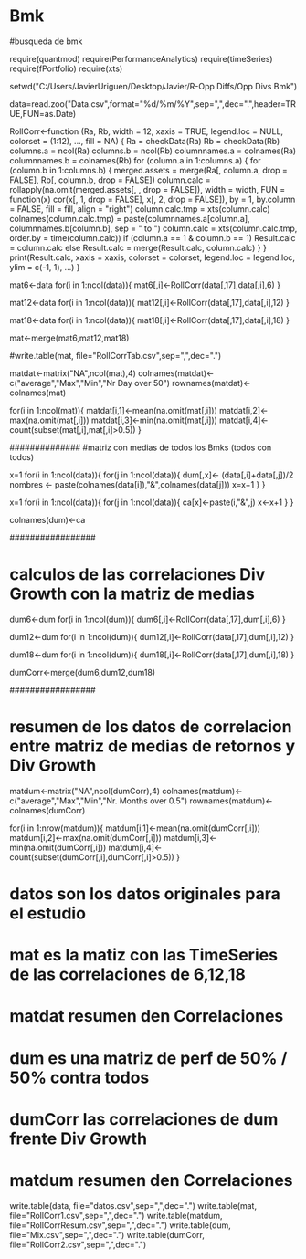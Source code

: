 # Bmk
#busqueda de bmk


require(quantmod)
require(PerformanceAnalytics)
require(timeSeries)
require(fPortfolio)
require(xts)

setwd("C:/Users/JavierUriguen/Desktop/Javier/R-Opp Diffs/Opp Divs Bmk")

data=read.zoo("Data.csv",format="%d/%m/%Y",sep=",",dec=".",header=TRUE,FUN=as.Date)






RollCorr<-function (Ra, Rb, width = 12, xaxis = TRUE, legend.loc = NULL, 
    colorset = (1:12), ..., fill = NA) 
{
    Ra = checkData(Ra)
    Rb = checkData(Rb)
    columns.a = ncol(Ra)
    columns.b = ncol(Rb)
    columnnames.a = colnames(Ra)
    columnnames.b = colnames(Rb)
    for (column.a in 1:columns.a) {
        for (column.b in 1:columns.b) {
            merged.assets = merge(Ra[, column.a, drop = FALSE], 
                Rb[, column.b, drop = FALSE])
            column.calc = rollapply(na.omit(merged.assets[, , 
                drop = FALSE]), width = width, FUN = function(x) cor(x[, 
                1, drop = FALSE], x[, 2, drop = FALSE]), by = 1, 
                by.column = FALSE, fill = fill, align = "right")
            column.calc.tmp = xts(column.calc)
            colnames(column.calc.tmp) = paste(columnnames.a[column.a], 
                columnnames.b[column.b], sep = " to ")
            column.calc = xts(column.calc.tmp, order.by = time(column.calc))
            if (column.a == 1 & column.b == 1) 
                Result.calc = column.calc
            else Result.calc = merge(Result.calc, column.calc)
        }
    }
    print(Result.calc, xaxis = xaxis, colorset = colorset, 
        legend.loc = legend.loc, ylim = c(-1, 1), ...)
}



mat6<-data
for(i in 1:ncol(data)){
	mat6[,i]<-RollCorr(data[,17],data[,i],6)
}


mat12<-data
for(i in 1:ncol(data)){
	mat12[,i]<-RollCorr(data[,17],data[,i],12)
}


mat18<-data
for(i in 1:ncol(data)){
	mat18[,i]<-RollCorr(data[,17],data[,i],18)
}


mat<-merge(mat6,mat12,mat18)


#write.table(mat, file="RollCorrTab.csv",sep=",",dec=".")




matdat<-matrix("NA",ncol(mat),4)
colnames(matdat)<-c("average","Max","Min","Nr Day over 50")
rownames(matdat)<-colnames(mat)

for(i in 1:ncol(mat)){
	matdat[i,1]<-mean(na.omit(mat[,i]))
	matdat[i,2]<-max(na.omit(mat[,i]))
	matdat[i,3]<-min(na.omit(mat[,i]))
	matdat[i,4]<-count(subset(mat[,i],mat[,i]>0.5))
}



##############
#matriz con medias de todos los Bmks (todos con todos)

x=1
for(i in 1:ncol(data)){
	for(j in 1:ncol(data)){
		dum[,x]<- (data[,i]+data[,j])/2
		nombres <- paste(colnames(data[i]),"&",colnames(data[j]))
		x=x+1
	}
}



x=1
for(i in 1:ncol(data)){
	for(j in 1:ncol(data)){
		ca[x]<-paste(i,"&",j)
		x<-x+1
	}
}


colnames(dum)<-ca


#################
# calculos de las correlaciones Div Growth con la matriz de medias

dum6<-dum
for(i in 1:ncol(dum)){
	dum6[,i]<-RollCorr(data[,17],dum[,i],6)
}


dum12<-dum
for(i in 1:ncol(dum)){
	dum12[,i]<-RollCorr(data[,17],dum[,i],12)
}

dum18<-dum
for(i in 1:ncol(dum)){
	dum18[,i]<-RollCorr(data[,17],dum[,i],18)
}

dumCorr<-merge(dum6,dum12,dum18)


#################
# resumen de los datos de correlacion entre matriz de medias de retornos y Div Growth


matdum<-matrix("NA",ncol(dumCorr),4)
colnames(matdum)<-c("average","Max","Min","Nr. Months over 0.5")
rownames(matdum)<-colnames(dumCorr)



for(i in 1:nrow(matdum)){
	matdum[i,1]<-mean(na.omit(dumCorr[,i]))
	matdum[i,2]<-max(na.omit(dumCorr[,i]))
	matdum[i,3]<-min(na.omit(dumCorr[,i]))
	matdum[i,4]<-count(subset(dumCorr[,i],dumCorr[,i]>0.5))
}

# datos son los datos originales para el estudio
# mat es la matiz con las TimeSeries de las correlaciones de 6,12,18
# matdat resumen den Correlaciones
# dum es una matriz de perf de 50% / 50% contra todos
# dumCorr las correlaciones de dum frente Div Growth
# matdum resumen den Correlaciones



write.table(data, file="datos.csv",sep=",",dec=".")
write.table(mat, file="RollCorr1.csv",sep=",",dec=".")
write.table(matdum, file="RollCorrResum.csv",sep=",",dec=".")
write.table(dum, file="Mix.csv",sep=",",dec=".")
write.table(dumCorr, file="RollCorr2.csv",sep=",",dec=".")




